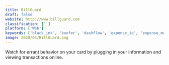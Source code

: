 ```yaml
---
title: BillGuard
draft: false 
website: http://www.billguard.com
classification: ['']
platform: ['Web']
keywords: ['black_ink', 'buxfer', 'dashflow', 'expense_iq', 'expense_manager', 'expensify', 'fentury', 'gnucash', 'mint', 'mint_bills', 'money_lover', 'money_pro', 'prism', 'rydoo', 'smartamount', 'squirrel', 'tiller_money', 'veryfi', 'youneedabudget', 'zenmoney', 'doxo']
image: 2020/04/BillGuard.png
---
```

Watch for errant behavior on your card by plugging in your information and viewing transactions online.